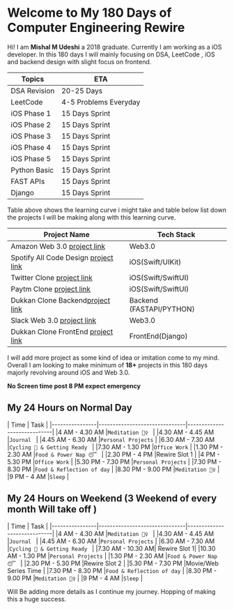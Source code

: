 # Welcome to My 180 Days of Computer Engineering Rewire

Hi! I am **Mishal M Udeshi** a 2018 graduate. Currently I am working as a iOS developer. In this 180 days I will mainly focusing on DSA, LeetCode , iOS and backend design with slight focus on frontend.

|Topics|ETA  |
|--|--|
|DSA Revision| 20-25 Days |
|LeetCode|4-5 Problems Everyday|
|iOS Phase 1|15 Days Sprint|
|iOS Phase 2|15 Days Sprint|
|iOS Phase 3|15 Days Sprint|
|iOS Phase 4|15 Days Sprint|
|iOS Phase 5|15 Days Sprint|
|Python Basic |15 Days Sprint|
|FAST APIs|15 Days Sprint|
|Django|15 Days Sprint|

Table above shows the learning curve i might take and table below list down the projects I will be making along with this learning curve.

|Project Name| Tech Stack | 
|--|--|
| Amazon Web 3.0 [project link](www.googl.com) | Web3.0  |
| Spotify All Code Design [project link](www.googl.com) | iOS(Swift/UIKit)  |
| Twitter Clone [project link](www.googl.com) | iOS(Swift/SwiftUI)  |
| Paytm Clone [project link](www.googl.com) | iOS(Swift/SwiftUI)  |
| Dukkan Clone Backend[project link](www.googl.com) | Backend (FASTAPI/PYTHON)  |
| Slack Web 3.0 [project link](www.googl.com) | Web3.0  |
| Dukkan Clone FrontEnd [project link](www.googl.com) | FrontEnd(Django)  |

I will add more project as some kind of idea or imitation come to my mind. Overall I am looking to make minimum of **18+** projects in this 180 days majorly revolving around iOS and Web 3.0.

**No Screen time post 8 PM expect emergency**

## My 24 Hours on Normal Day
| Time               |       Task                   |
|----------------|-------------------------------|-----------------------------|
|4 AM - 4.30 AM |`Meditation 🧘‍♀️ `            |
|4.30 AM - 4.45 AM |` Journal  `            |
|4.45 AM - 6.30 AM |`Personal Projects`            |
|6.30 AM - 7.30 AM |`Cycling 🚴 & Getting Ready `            |
|7.30 AM - 1.30 PM |`Office Work`            |
|1.30 PM - 2.30 AM |`Food & Power Nap 😴 `            |
|2.30 PM - 4 PM |Rewire Slot 1            |
|4 PM - 5.30 PM |`Office Work`            |
|5.30 PM - 7.30 PM |`Personal Projects`            |
|7.30 PM - 8.30 PM |`Food & Reflection of day`            |
|8.30 PM - 9.00 PM |`Meditation 🧘‍♀️`            |
|9 PM - 4 AM |`Sleep`            |

## My 24 Hours on Weekend (3 Weekend of every month Will take off )
| Time               |       Task                   |
|----------------|-------------------------------|-----------------------------|
|4 AM - 4.30 AM |`Meditation 🧘‍♀️ `            |
|4.30 AM - 4.45 AM |` Journal  `            |
|4.45 AM - 6.30 AM |`Personal Projects`            |
|6.30 AM - 7.30 AM |`Cycling 🚴 & Getting Ready `            |
|7.30 AM - 10.30 AM| Rewire Slot 1|
|10.30 AM - 1.30 PM |`Personal Projects`            |
|1.30 PM - 2.30 AM |`Food & Power Nap 😴 `            |
|2.30 PM - 5.30 PM |Rewire Slot 2            |
|5.30 PM - 7.30 PM |Movie/Web Series Time            |
|7.30 PM - 8.30 PM |`Food & Reflection of day`            |
|8.30 PM - 9.00 PM |`Meditation 🧘‍♀️`            |
|9 PM - 4 AM |`Sleep`            |

Will Be adding more details as I continue my journey. Hopping of making this a huge success.
